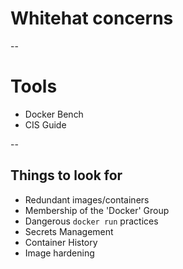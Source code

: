 # Whitehat concerns

--

# Tools

 - Docker Bench
 - CIS Guide

--

## Things to look for

 - Redundant images/containers
 - Membership of the 'Docker' Group
 - Dangerous ```docker run``` practices
 - Secrets Management
 - Container History
 - Image hardening